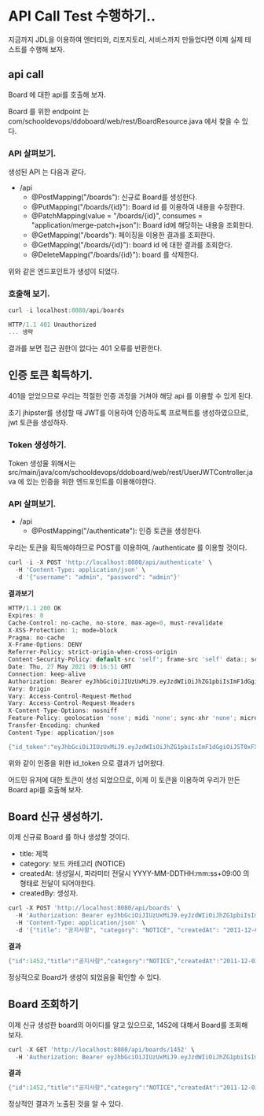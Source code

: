 # API Call Test 수행하기.. 

지금까지 JDL을 이용하여 엔터티와, 리포지토리, 서비스까지 만들었다면 이제 실제 테스트를 수행해 보자. 

## api call

Board 에 대한 api를 호출해 보자. 

Board 를 위한 endpoint 는 com/schooldevops/ddoboard/web/rest/BoardResource.java 에서 찾을 수 있다. 

### API 살펴보기. 

생성된 API 는 다음과 같다. 

- /api
  - @PostMapping("/boards"): 신규로 Board를 생성한다. 
  - @PutMapping("/boards/{id}"): Board id 를 이용하여 내용을 수정한다. 
  - @PatchMapping(value = "/boards/{id}", consumes = "application/merge-patch+json"): Board id에 해당하는 내용을 조회한다.
  - @GetMapping("/boards"): 페이징을 이용한 결과를 조회한다. 
  - @GetMapping("/boards/{id}"): board id 에 대한 결과를 조회한다. 
  - @DeleteMapping("/boards/{id}"): board 를 삭제한다. 
  
위와 같은 엔드포인트가 생성이 되었다. 

### 호출해 보기. 

```go
curl -i localhost:8080/api/boards

HTTP/1.1 401 Unauthorized
... 생략 

```

결과를 보면 접근 권한이 없다는 401 오류를 반환한다. 

## 인증 토큰 획득하기. 

401을 얻었으므로 우리는 적절한 인증 과정을 거쳐야 해당 api 를 이용할 수 있게 된다. 

초기 jhipster를 생성할 때 JWT를 이용하여 인증하도록 프로젝트를 생성하였으므로, jwt 토큰을 생성하자. 

### Token 생성하기. 

Token 생성울 위해서는 src/main/java/com/schooldevops/ddoboard/web/rest/UserJWTController.java 에 있는 인증을 위한 엔드포인트를 이용해야한다. 

### API 살펴보기.

- /api
  - @PostMapping("/authenticate"): 인증 토큰을 생성한다.
  
우리는 토큰을 획득해야하므로 POST를 이용하여, /authenticate 를 이용할 것이다. 

```go
curl -i -X POST 'http://localhost:8080/api/authenticate' \
  -H 'Content-Type: application/json' \
  -d '{"username": "admin", "password": "admin"}'
```
  
**결과보기**

```go
HTTP/1.1 200 OK
Expires: 0
Cache-Control: no-cache, no-store, max-age=0, must-revalidate
X-XSS-Protection: 1; mode=block
Pragma: no-cache
X-Frame-Options: DENY
Referrer-Policy: strict-origin-when-cross-origin
Content-Security-Policy: default-src 'self'; frame-src 'self' data:; script-src 'self' 'unsafe-inline' 'unsafe-eval' https://storage.googleapis.com; style-src 'self' https://fonts.googleapis.com 'unsafe-inline'; img-src 'self' data:; font-src 'self' https://fonts.gstatic.com data:
Date: Thu, 27 May 2021 09:16:51 GMT
Connection: keep-alive
Authorization: Bearer eyJhbGciOiJIUzUxMiJ9.eyJzdWIiOiJhZG1pbiIsImF1dGgiOiJST0xFX0FETUlOLFJPTEVfVVNFUiIsImV4cCI6MTYyMjE5MzQxMX0.mGm1HgFhxLSb8_NOSfJNwxJz4XD7s4Zd51poUBDrrZ2FL67h8vfcG5VQkwSH2chRYDp5WrRxjLnQwYJy4TKJ5Q
Vary: Origin
Vary: Access-Control-Request-Method
Vary: Access-Control-Request-Headers
X-Content-Type-Options: nosniff
Feature-Policy: geolocation 'none'; midi 'none'; sync-xhr 'none'; microphone 'none'; camera 'none'; magnetometer 'none'; gyroscope 'none'; fullscreen 'self'; payment 'none'
Transfer-Encoding: chunked
Content-Type: application/json

{"id_token":"eyJhbGciOiJIUzUxMiJ9.eyJzdWIiOiJhZG1pbiIsImF1dGgiOiJST0xFX0FETUlOLFJPTEVfVVNFUiIsImV4cCI6MTYyMjE5MzQxMX0.mGm1HgFhxLSb8_NOSfJNwxJz4XD7s4Zd51poUBDrrZ2FL67h8vfcG5VQkwSH2chRYDp5WrRxjLnQwYJy4TKJ5Q"}
```

위와 같이 인증을 위한 id_token 으로 결과가 넘어왔다. 

어드민 유저에 대한 토큰이 생성 되었으므로, 이제 이 토큰을 이용하여 우리가 만든 Board api를 호출해 보자. 

## Board 신규 생성하기. 

이제 신규료 Board 를 하나 생성할 것이다. 

- title: 제목
- category: 보드 카테고리 (NOTICE)
- createdAt: 생성일시, 파라미터 전달시 YYYY-MM-DDTHH:mm:ss+09:00 의 형태로 전달이 되어야한다. 
- createdBy: 생성자.

```go
curl -X POST 'http://localhost:8080/api/boards' \
  -H 'Authorization: Bearer eyJhbGciOiJIUzUxMiJ9.eyJzdWIiOiJhZG1pbiIsImF1dGgiOiJST0xFX0FETUlOLFJPTEVfVVNFUiIsImV4cCI6MTYyMjE5MzQxMX0.mGm1HgFhxLSb8_NOSfJNwxJz4XD7s4Zd51poUBDrrZ2FL67h8vfcG5VQkwSH2chRYDp5WrRxjLnQwYJy4TKJ5Q' \
  -H 'Content-Type: application/json' \
  -d '{"title": "공지사항", "category": "NOTICE", "createdAt": "2011-12-03T10:15:30+09:00", "createdBy": 1}'
```

**결과**

```go
{"id":1452,"title":"공지사항","category":"NOTICE","createdAt":"2011-12-03T01:15:30Z","createdBy":1,"modifiedAt":null,"modifiedBy":null}%
```

정상적으로 Board가 생성이 되었음을 확인할 수 있다. 

## Board 조회하기 

이제 신규 생성한 board의 아이디를 알고 있으므로, 1452에 대해서 Board를 조회해 보자. 

```go
curl -X GET 'http://localhost:8080/api/boards/1452' \
  -H 'Authorization: Bearer eyJhbGciOiJIUzUxMiJ9.eyJzdWIiOiJhZG1pbiIsImF1dGgiOiJST0xFX0FETUlOLFJPTEVfVVNFUiIsImV4cCI6MTYyMjE5MzQxMX0.mGm1HgFhxLSb8_NOSfJNwxJz4XD7s4Zd51poUBDrrZ2FL67h8vfcG5VQkwSH2chRYDp5WrRxjLnQwYJy4TKJ5Q' \

```

**결과**

```go
{"id":1452,"title":"공지사항","category":"NOTICE","createdAt":"2011-12-03T10:15:30+09:00","createdBy":1,"modifiedAt":null,"modifiedBy":null}%
```

정상적인 결과가 노출된 것을 알 수 있다. 


